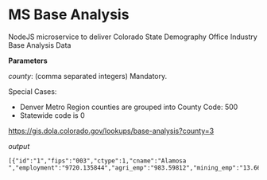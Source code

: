 # MS Base Analysis
NodeJS microservice to deliver Colorado State Demography Office Industry Base Analysis Data


**Parameters**

*county*: (comma separated integers)  Mandatory.  

Special Cases:
 - Denver Metro Region counties are grouped into County Code: 500
 - Statewide code is 0

  
https://gis.dola.colorado.gov/lookups/base-analysis?county=3

*output*
```
[{"id":"1","fips":"003","ctype":1,"cname":"Alamosa ","employment":"9720.135844","agri_emp":"983.59812","mining_emp":"13.66601942","manuf_emp":"99.43993287","govt_emp":"1447.436666","regl_serv_emp":"1742.325088","ib_emp":"736.376685","tourism_emp":"825.112995","total_lrs_emp":"3872.180337","commuter_emp":"-441.8329698","other_hhd_emp":"316.735695","retiree_emp":"737.4488619","other_inc_emp":"188.940265","wrkr_lrs_emp":"3070.888485","total_basic_emp":"6649.247359","resorts_emp":"487.7985808","second_home_emp":"40.3343203","tour_serv_emp":"243.4402519","trans_emp":"53.53984204","ag_proc_emp":"27.26545455","ag_inputs_emp":"207.299012","ag_prod_emp":"603.939461","ag_proc_trade_emp":"145.0941925","natl_comm_emp":"1.5640625","natl_const_emp":"185.088875","natl_fire_emp":"22.40769044","natl_trade_emp":"270.0244805","natl_bus_emp":"6.969454876","natl_ed_emp":"1254.558897","direct_basic_emp":"5912.870674"}]
```
